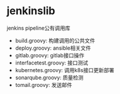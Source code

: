 # jenkinslib
jenkins pipeline公有调用库

- build.groovy:  构建调用的公共文件
- deploy.groovy:  ansible相关文件
- gitlab.groovy:  gitlab接口操作
- interfacetest.groovy:  接口测试
- kubernetes.groovy: 调用k8s接口更新部署
- sonarqube.groovy:  质量检测
- tomail.groovy: 发送邮件

